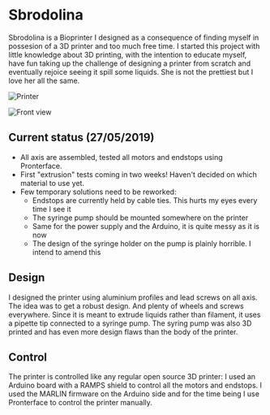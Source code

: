 # Sbrodolina

Sbrodolina is a Bioprinter I designed as a consequence of finding myself in possesion of a 3D printer and too much free time.
I started this project with little knowledge about 3D printing, with the intention to educate myself, have fun taking up the challenge of designing a printer from scratch and eventually rejoice seeing it spill some liquids.
She is not the prettiest but I love her all the same.

![Printer](https://github.com/Leo-GG/Sbrodolina/blob/master/pics/full_view.jpg "Sbrodolina in its current status")

![Front view](https://github.com/Leo-GG/Sbrodolina/blob/master/pics/front_view.jpg "Sbrodolina in its current status")

## Current status (27/05/2019)

* All axis are assembled, tested all motors and endstops using Pronterface.
* First "extrusion" tests coming in two weeks! Haven't decided on which material to use yet.
* Few temporary solutions need to be reworked:
  * Endstops are currently held by cable ties. This hurts my eyes every time I see it
  * The syringe pump should be mounted somewhere on the printer
  * Same for the power supply and the Arduino, it is quite messy as it is now
  * The design of the syringe holder on the pump is plainly horrible. I intend to amend this

## Design

I designed the printer using aluminium profiles and lead screws on all axis. The idea was to get a robust design. And plenty of wheels and screws everywhere.
Since it is meant to extrude liquids rather than filament, it uses a pipette tip connected to a syringe pump. The syring pump was also 3D printed and has even more design flaws than the body of the printer.

## Control

The printer is controlled like any regular open source 3D printer: I used an Arduino board with a RAMPS shield to control all the motors and endstops. 
I used the MARLIN firmware on the Arduino side and for the time being I use Pronterface to control the printer manually.

